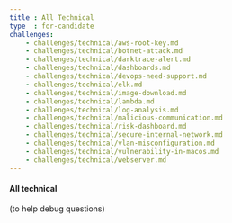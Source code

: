 ```yaml
---
title : All Technical
type  : for-candidate
challenges:
    - challenges/technical/aws-root-key.md
    - challenges/technical/botnet-attack.md
    - challenges/technical/darktrace-alert.md
    - challenges/technical/dashboards.md
    - challenges/technical/devops-need-support.md
    - challenges/technical/elk.md
    - challenges/technical/image-download.md
    - challenges/technical/lambda.md
    - challenges/technical/log-analysis.md
    - challenges/technical/malicious-communication.md
    - challenges/technical/risk-dashboard.md
    - challenges/technical/secure-internal-network.md
    - challenges/technical/vlan-misconfiguration.md
    - challenges/technical/vulnerability-in-macos.md
    - challenges/technical/webserver.md
---
```



#### All technical

(to help debug questions)

